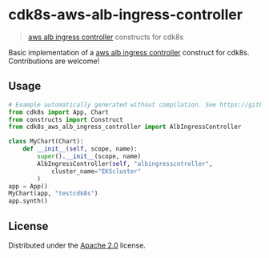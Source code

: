 # cdk8s-aws-alb-ingress-controller

> [aws alb ingress controller](https://github.com/kubernetes-sigs/aws-alb-ingress-controller) constructs for cdk8s

Basic implementation of a [aws alb ingress controller](https://github.com/kubernetes-sigs/aws-alb-ingress-controller) construct for cdk8s. Contributions are welcome!

## Usage

```python
# Example automatically generated without compilation. See https://github.com/aws/jsii/issues/826
from cdk8s import App, Chart
from constructs import Construct
from cdk8s_aws_alb_ingress_controller import AlbIngressController

class MyChart(Chart):
    def __init__(self, scope, name):
        super().__init__(scope, name)
        AlbIngressController(self, "albingresscntroller",
            cluster_name="EKScluster"
        )
app = App()
MyChart(app, "testcdk8s")
app.synth()
```

## License

Distributed under the [Apache 2.0](./LICENSE) license.
